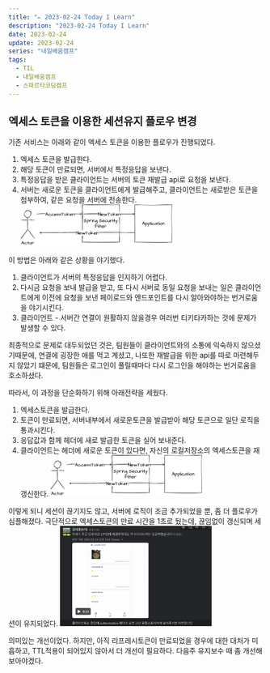 ```yaml
---
title: "✏️ 2023-02-24 Today I Learn"
description: "2023-02-24 Today I Learn"
date: 2023-02-24
update: 2023-02-24
series: "내일배움캠프"
tags:
  - TIL
  - 내일배움캠프
  - 스파르타코딩캠프
---
```


## 엑세스 토큰을 이용한 세션유지 플로우 변경

기존 서비스는 아래와 같이 엑세스 토큰을 이용한 플로우가 진행되었다.

1. 엑세스 토큰을 발급한다.
2. 해당 토큰이 만료되면, 서버에서 특정응답을 보낸다.
3. 특정응답을 받은 클라이언트는 서버의 토큰 재발급 api로 요청을 보낸다.
4. 서버는 새로운 토큰을 클라이언트에게 발급해주고, 클라이언트는 새로받은 토큰을 첨부하여, 같은 요청을 서버에 전송한다.
   <img src="/image/230224_01.png" width="300" alt="기존플로우"></img>

이 방법은 아래와 같은 상황을 야기했다.

1. 클라이언트가 서버의 특정응답을 인지하기 어렵다.
2. 다시금 요청을 보내 발급을 받고, 또 다시 서버로 동일 요청을 보내는 일은 클라이언트에게 이전에 요청을 보낸 페이로드와 엔드포인트를 다시 알아와야하는 번거로움을 야기시킨다.
3. 클라이언트 - 서버간 연결이 원활하지 않을경우 여러번 티키타카하는 것에 문제가 발생할 수 있다.

최종적으로 문제로 대두되었던 것은, 팀원들이 클라이언트와의 소통에 익숙하지 않으셨기때문에, 연결에 굉장한 애를 먹고 계셨고, 나또한 재발급을 위한 api를 따로 마련해두지 않았기 떄문에, 팀원들은 로그인이 풀릴때마다 다시 로그인을 해야하는 번거로움을 호소하셨다.

따라서, 이 과정을 단순화하기 위해 아래전략을 세웠다.

1. 엑세스토큰을 발급한다.
2. 토큰이 만료되면, 서버내부에서 새로운토큰을 발급받아 해당 토큰으로 일단 로직을 통과시킨다.
3. 응답값과 함께 헤더에 새로 발급한 토큰을 실어 보내준다.
4. 클라이언트는 헤더에 새로운 토큰이 있다면, 자신의 로컬저장소의 엑세스토큰을 재갱신한다.
   <img src="/image/230224_02.png" width="300" alt="기존플로우"></img>

이렇게 되니 세션이 끊기지도 않고, 서버에 로직이 조금 추가되었을 뿐, 좀 더 플로우가 심플해졌다.
극단적으로 엑세스토큰의 만료 시간을 1초로 뒀는데, 끊임없이 갱신되며 세션이 유지되었다.
<img src="/image/230224_03.png" width="300" alt="기존플로우"></img>

의미있는 개선이었다. 하지만, 아직 리프레시토큰이 만료되었을 경우에 대한 대처가 미흡하고, TTL적용이 되어있지 않아서 더 개선이 필요하다. 다음주 유지보수 때 좀 개선해보아야겠다.
